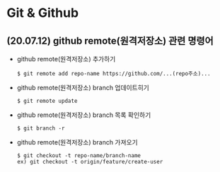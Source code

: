 # Git & Github

## (20.07.12) github remote(원격저장소) 관련 명령어
- github remote(원격저장소) 추가하기
    ```
    $ git remote add repo-name https://github.com/...(repo주소)...
    ```

- github remote(원격저장소) branch 업데이트히기
    ```
    $ git remote update
    ```

- github remote(원격저장소) branch 목록 확인하기
    ```
    $ git branch -r
    ```

- github remote(원격저장소) branch 가져오기
   ```
   $ git checkout -t repo-name/branch-name
   ex) git checkout -t origin/feature/create-user
   ```
